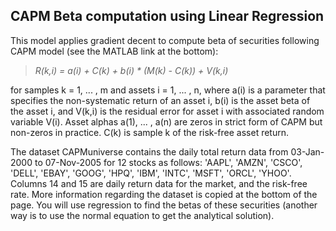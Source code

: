 <h2>CAPM Beta computation using Linear Regression</h2>

This model applies gradient decent to compute beta of
securities following CAPM model (see the MATLAB link at the bottom):

> *R(k,i) = a(i) + C(k) + b(i) \* (M(k) - C(k)) + V(k,i)*

for samples k = 1, ... , m and assets i = 1, ... , n, where a(i) is a
parameter that specifies the non-systematic return of an asset i, b(i)
is the asset beta of the asset i, and V(k,i) is the residual error for
asset i with associated random variable V(i). Asset alphas a(1), ... ,
a(n) are zeros in strict form of CAPM but non-zeros in practice. C(k) is
sample k of the risk-free asset return.

The dataset CAPMuniverse contains the daily total return data from
03-Jan-2000 to 07-Nov-2005 for 12 stocks as follows: 'AAPL', 'AMZN',
'CSCO', 'DELL', 'EBAY', 'GOOG', 'HPQ', 'IBM', 'INTC', 'MSFT', 'ORCL',
'YHOO'. Columns 14 and 15 are daily return data for the market, and the
risk-free rate. More information regarding the dataset is copied at the
bottom of the page. You will use regression to find the betas of these
securities (another way is to use the normal equation to get the
analytical solution).
